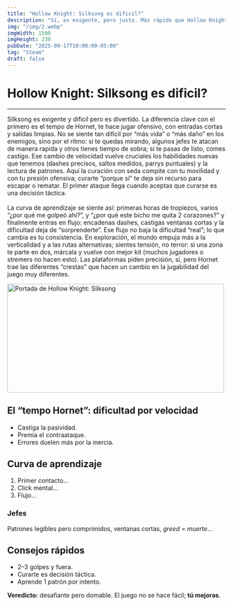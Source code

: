 ```yaml
---
title: "Hollow Knight: Silksong es dificil?"
description: "Sí, es exigente, pero justo. Más rápido que Hollow Knight, con jefes que castigan  y un ritmo de juego que te obliga a atacar a cada enemigo de manera rapida. Si vienes del primero, no te asustes, lo que te tiene que asustar es que si vas a tener la mentalidad de terminar el juego."
img: "/img/2.webp"
imgWidth: 1500
imgHeight: 230
pubDate: "2025-09-17T10:00:00-05:00"
tag: "Steam"
draft: false
---
```


# Hollow Knight: Silksong es dificil?

<hr>

Silksong es exigente y dificil pero es divertido. La diferencia clave con el primero es el tempo de Hornet, te hace jugar ofensivo, con entradas cortas y salidas limpias. No se siente tan difícil por “más vida” o “más daño” en los enemigos, sino por el ritmo: si te quedas mirando, algunos jefes te atacan de manera rapida y otros tienes tiempo de sobra; si te pasas de listo, comes castigo. Ese cambio de velocidad vuelve cruciales los habilidades nuevas que tenemos (dashes precisos, saltos medidos, parrys puntuales) y la lectura de patrones. Aquí la curación con seda compite con tu movilidad y con tu presión ofensiva; curarte “porque sí” te deja sin recurso para escapar o rematar. El primer ataque llega cuando aceptas que curarse es una decisión táctica.
<br>
<br>
La curva de aprendizaje se siente así: primeras horas de tropiezos, varios “¿por qué me golpeó ahí?”, y “¿por qué este bicho me quita 2 corazones?” y finalmente entras en flujo: encadenas dashes, castigas ventanas cortas y la dificultad deja de “sorprenderte”. Ese flujo no baja la dificultad “real”; lo que cambia es tu consistencia. En exploración, el mundo empuja más a la verticalidad y a las rutas alternativas; sientes tensión, no terror: si una zona te parte en dos, márcala y vuelve con mejor kit (muchos jugadores o stremers no hacen esto). Las plataformas piden precisión, sí, pero Hornet trae las diferentes “crestas” que hacen un cambio en la jugabilidad del juego muy diferentes.

<img
src="/img/2.webp"
alt="Portada de Hollow Knight: Silksong"
width="500" 
height="250" 
loading="eager" 
fetchpriority="high" 
decoding="async"
/>

## El “tempo Hornet”: dificultad por velocidad

- Castiga la pasividad.
- Premia el contraataque.
- Errores duelen más por la inercia.

## Curva de aprendizaje

1. Primer contacto…
2. Click mental…
3. Flujo…

### Jefes

Patrones legibles pero comprimidos, ventanas cortas, _greed = muerte_…

## Consejos rápidos

- 2–3 golpes y fuera.
- Curarte es decisión táctica.
- Aprende 1 patrón por intento.

**Veredicto:** desafiante pero domable. El juego no se hace fácil; **tú mejoras**.
